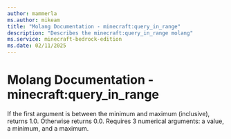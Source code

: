 ```yaml
---
author: mammerla
ms.author: mikeam
title: "Molang Documentation - minecraft:query_in_range"
description: "Describes the minecraft:query_in_range molang"
ms.service: minecraft-bedrock-edition
ms.date: 02/11/2025 
---
```


# Molang Documentation - minecraft:query_in_range

If the first argument is between the minimum and maximum (inclusive), returns 1.0. Otherwise returns 0.0. Requires 3 numerical arguments: a value, a minimum, and a maximum.
